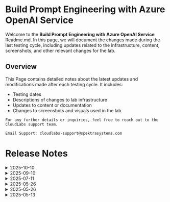 # Build Prompt Engineering with Azure OpenAI Service

Welcome to the **Build Prompt Engineering with Azure OpenAI Service** Readme.md. In this page, we will document the changes made during the last testing cycle, including updates related to the infrastructure, content, screenshots, and other relevant changes for the lab.

## Overview

This Page contains detailed notes about the latest updates and modifications made after each testing cycle. It includes:

- Testing dates
- Descriptions of changes to lab infrastructure
- Updates to content or documentation
- Changes to screenshots and visuals used in the lab

`For any further details or inquiries, feel free to reach out to the CloudLabs support team.`

`Email Support: cloudlabs-support@spektrasystems.com`

# Release Notes

<details>
  <summary>2025-10-10</summary>

## Release Date: 2025-10-10

### Summary of Changes

- The lab has been successfully tested, and the lab content along with validations have been reviewed and updated.

### Testing Notes

- **Testing Date**: 2025-10-10

### Testing Scope 

- Performed end to end lab testing and all validations were successful, updated lab guide for better clarity.

</details>

<details>
  <summary>2025-09-10</summary>

## Release Date: 2025-09-10

### Summary of Changes

- The lab has been successfully tested, and the lab content along with validations have been reviewed and updated.

### Testing Notes

- **Testing Date**: 2025-09-10

### Testing Scope 

- Performed end to end lab testing and all validations were successful, updated lab guide for better clarity.

</details>

<details>
  <summary>2025-07-11</summary>
  
### Summary of Changes

- Conducted updates to lab instructions and screenshots to align with the latest Azure AI Foundry portal UI changes, ensuring clarity, consistency, and accurate navigation guidance.

### Infrastructure Changes

  N/A

### Content Changes

  1. Revised select instructions to align with the updated UI of the Azure AI Foundry portal.

### Screenshot Updates

- **Change**: 

    1. Refreshed several images to reflect the new navigation and UI updates in the Azure AI Foundry portal.
    
### Testing Notes

- **Testing Date**: 2025-07-10

### Testing scope

- Validated the updated Azure AI Foundry portal UI, reviewed instructional clarity, and refreshed screenshots to ensure accuracy and alignment with the latest navigation changes.
</details>


<details>
  <summary>2025-05-26</summary>

## Infrastructure Changes

  N/A

## Content Changes

  1. Enhancements have been made to improve the user experience, including updates to the instructions reflecting the latest UI changes in Azure AI Foundry Portal and Azure OpenAI.
  2. Lab-02 Tasks 4, 5, and 6 have been updated to transition the application deployment from CloudShell to PowerShell Desktop and Visual Studio Code and updated the necessary files and packages in the Custom Script Extension

## Screenshot Updates

- **Change**: 

    1. Images have been updated as per new UI changes and the changes in the task 4,5 and 6.

## Testing Notes

- **Testing Date**: 2025-06-04

---
</details>

<details>
  <summary>2025-05-26</summary>

## Infrastructure Changes

NA

## Content Changes

  1. Enhancements have been made to improve the user experience, including updates to the instructions reflecting the latest UI changes in Azure AI Foundry Portal and Azure OpenAI.
  
## Screenshot Updates

- **Change**: 

    1. Images have been updated as per new UI changes.
    2. Getting started page has been updated as per the new UI changes in the CloudLabs

## Testing Notes

- **Testing Date**: 2025-05-22

---
</details>

<details>
  <summary>2025-05-13</summary>

## Release Notes

In this section, we will track and list each change introduced in the latest release:

  ### Release Date : 13 May 2025

   - Major updates
       - Updated OpenAI UI screenshots with new UI format including the other openai module to enchance the user experience.
       - Have highlighted the action items in the labguides in creation of cloudshell.
       - Task 5: Configure your application > Under step 3-> Update the configuration updated the screenshots to add the creds

   - Minor Updates
       - Have highlighted the action items for the necessary sentences.

## Screenshot Updates

- Change: Updated the screenshots as per the latest UI changes.

## Infrastructure Changes

- NA

## Testing Notes

- **Testing Date**: 2025-05-13

# Release Notes

<details>
  <summary>2025-02-17</summary>

## Release Notes

In this section, we will track and list each change introduced in the latest release:

## Release Date: 2025-02-17

- **Change**: Replaced the OpenAI service model, as **gpt-35-turbo-16k** is being deprecated soon. I have now updated it to **gpt-35-turbo (0125)**.
- **Testing Date**: 2025-02-17

## Infrastructure Changes

NA

## Content Changes

- **Change**: Replaced the OpenAI service model, as **gpt-35-turbo-16k** is being deprecated soon. I have now updated it to **gpt-35-turbo (0125)**.

## Screenshot Updates

- **Change**: Updated the screenshots as per the latest UI changes.

## Testing Notes

- **Testing Date**: 2025-02-17

---
</details>

<details>
  <summary>2024-12-31</summary>

## Release Notes

In this section, we will track and list each change introduced in the latest release:

### Release Date: 2024-12-31

- **Major Updates**
    - Updated the OpenAI version in Python scripts (executed via PowerShell) from 1.0.0 to 1.56.2 for improved functionality and compatibility.
    - .NET SDK Code version upgraded from 7 to 8 to leverage the latest features and optimizations.

- Minor Updates
    - Refreshed Azure Cloudshell UI, introducing a modernized interface for better user experience and navigation.
 
       



